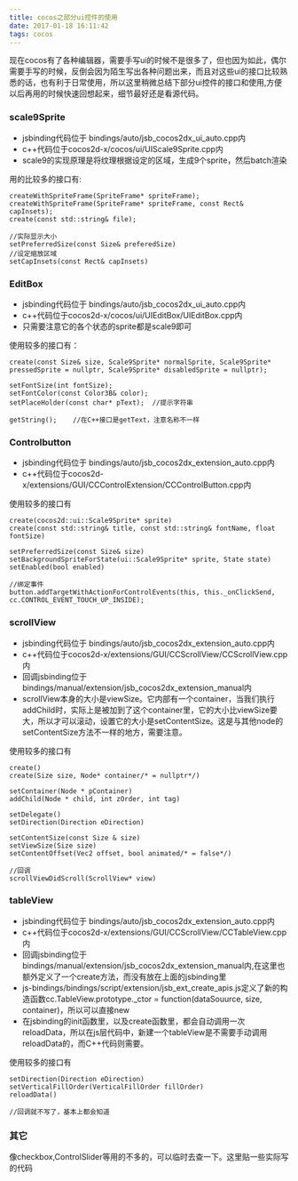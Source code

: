 ```yaml
---
title: cocos之部分ui控件的使用
date: 2017-01-18 16:11:42
tags: cocos
---
```

现在cocos有了各种编辑器，需要手写ui的时候不是很多了，但也因为如此，偶尔需要手写的时候，反倒会因为陌生写出各种问题出来，而且对这些ui的接口比较熟悉的话，也有利于日常使用，所以这里稍微总结下部分ui控件的接口和使用,方便以后再用的时候快速回想起来，细节最好还是看源代码。

### scale9Sprite
- jsbinding代码位于 bindings/auto/jsb\_cocos2dx\_ui\_auto.cpp内
- c++代码位于cocos2d-x/cocos/ui/UIScale9Sprite.cpp内
- scale9的实现原理是将纹理根据设定的区域，生成9个sprite，然后batch渲染

用的比较多的接口有:

```
createWithSpriteFrame(SpriteFrame* spriteFrame);
createWithSpriteFrame(SpriteFrame* spriteFrame, const Rect& capInsets);
create(const std::string& file);

//实际显示大小
setPreferredSize(const Size& preferedSize)
//设定缩放区域
setCapInsets(const Rect& capInsets)
```
### EditBox
- jsbinding代码位于 bindings/auto/jsb\_cocos2dx\_ui\_auto.cpp内
- c++代码位于cocos2d-x/cocos/ui/UIEditBox/UIEditBox.cpp内
- 只需要注意它的各个状态的sprite都是scale9即可

使用较多的接口有：

```
create(const Size& size, Scale9Sprite* normalSprite, Scale9Sprite* pressedSprite = nullptr, Scale9Sprite* disabledSprite = nullptr);

setFontSize(int fontSize);
setFontColor(const Color3B& color);
setPlaceHolder(const char* pText);	//提示字符串

getString();	//在C++接口是getText，注意名称不一样
```

### Controlbutton
- jsbinding代码位于 bindings/auto/jsb\_cocos2dx\_extension\_auto.cpp内
- c++代码位于cocos2d-x/extensions/GUI/CCControlExtension/CCControlButton.cpp内

使用较多的接口有

```
create(cocos2d::ui::Scale9Sprite* sprite)
create(const std::string& title, const std::string& fontName, float fontSize)

setPreferredSize(const Size& size)
setBackgroundSpriteForState(ui::Scale9Sprite* sprite, State state)
setEnabled(bool enabled)

//绑定事件
button.addTargetWithActionForControlEvents(this, this._onClickSend, cc.CONTROL_EVENT_TOUCH_UP_INSIDE);
```

### scrollView
- jsbinding代码位于 bindings/auto/jsb\_cocos2dx\_extension\_auto.cpp内
- c++代码位于cocos2d-x/extensions/GUI/CCScrollView/CCScrollView.cpp内
- 回调jsbinding位于bindings/manual/extension/jsb\_cocos2dx\_extension\_manual内
- scrollView本身的大小是viewSize。它内部有一个container，当我们执行addChild时，实际上是被加到了这个container里，它的大小比viewSize要大，所以才可以滚动，设置它的大小是setContentSize。这是与其他node的setContentSize方法不一样的地方，需要注意。

使用较多的接口有

```
create()
create(Size size, Node* container/* = nullptr*/)

setContainer(Node * pContainer)
addChild(Node * child, int zOrder, int tag)

setDelegate()
setDirection(Direction eDirection)

setContentSize(const Size & size)
setViewSize(Size size)
setContentOffset(Vec2 offset, bool animated/* = false*/)

//回调
scrollViewDidScroll(ScrollView* view)
```

### tableView
- jsbinding代码位于 bindings/auto/jsb\_cocos2dx\_extension\_auto.cpp内
- c++代码位于cocos2d-x/extensions/GUI/CCScrollView/CCTableView.cpp内
- 回调jsbinding位于bindings/manual/extension/jsb\_cocos2dx\_extension\_manual内,在这里也额外定义了一个create方法，而没有放在上面的jsbinding里
- js-bindings/bindings/script/extension/jsb\_ext\_create\_apis.js定义了新的构造函数cc.TableView.prototype._ctor = function(dataSouurce, size, container)，所以可以直接new
- 在jsbinding的init函数里，以及create函数里，都会自动调用一次reloadData，所以在js层代码中，新建一个tableView是不需要手动调用reloadData的，而C++代码则需要。 

使用较多的接口有

```
setDirection(Direction eDirection)
setVerticalFillOrder(VerticalFillOrder fillOrder)
reloadData()

//回调就不写了，基本上都会知道
```

### 其它
像checkbox,ControlSlider等用的不多的，可以临时去查一下。这里贴一些实际写的代码

